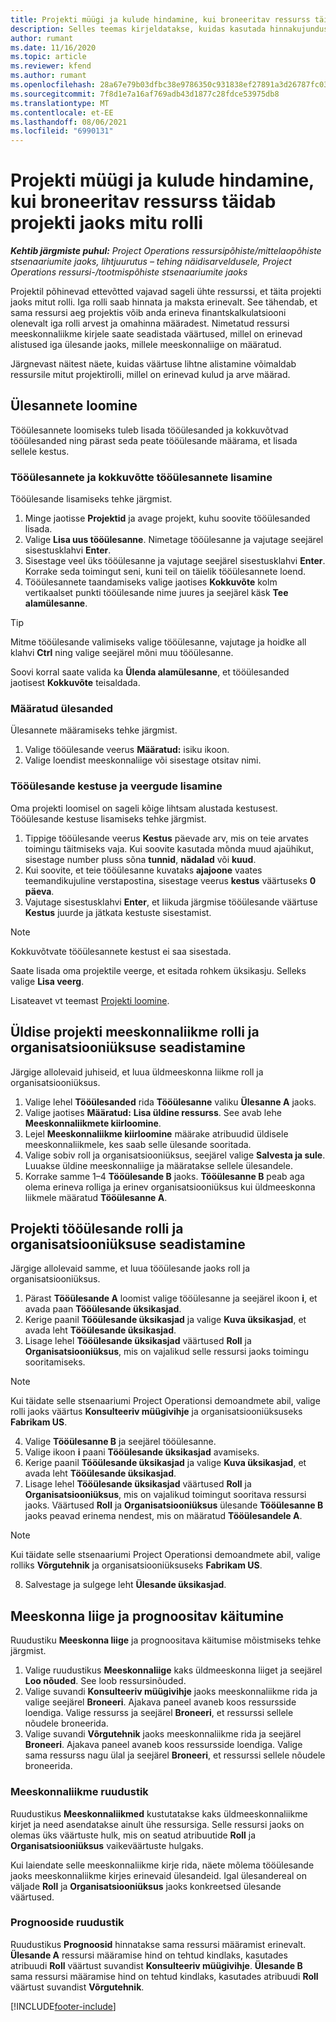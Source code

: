 ```yaml
---
title: Projekti müügi ja kulude hindamine, kui broneeritav ressurss täidab projekti jaoks mitu rolli
description: Selles teemas kirjeldatakse, kuidas kasutada hinnakujunduse dimensioone, et toetada hinna ja omahinna arvutamist, mis on seotud projektile mitme rolli täitva ressursiga.
author: rumant
ms.date: 11/16/2020
ms.topic: article
ms.reviewer: kfend
ms.author: rumant
ms.openlocfilehash: 28a67e79b03dfbc38e9786350c931838ef27891a3d26787fc0334e0572528228
ms.sourcegitcommit: 7f8d1e7a16af769adb43d1877c28fdce53975db8
ms.translationtype: MT
ms.contentlocale: et-EE
ms.lasthandoff: 08/06/2021
ms.locfileid: "6990131"
---
```

# <a name="estimate-project-sales-and-costs-when-a-bookable-resource-fills-multiple-roles-on-a-project"></a>Projekti müügi ja kulude hindamine, kui broneeritav ressurss täidab projekti jaoks mitu rolli 

_**Kehtib järgmiste puhul:** Project Operations ressursipõhiste/mittelaopõhiste stsenaariumite jaoks, lihtjuurutus – tehing näidisarveldusele, Project Operations ressursi-/tootmispõhiste stsenaariumite jaoks_ 

Projektil põhinevad ettevõtted vajavad sageli ühte ressurssi, et täita projekti jaoks mitut rolli. Iga rolli saab hinnata ja maksta erinevalt. See tähendab, et sama ressursi aeg projektis võib anda erineva finantskalkulatsiooni olenevalt iga rolli arvest ja omahinna määradest. Nimetatud ressursi meeskonnaliikme kirjele saate seadistada väärtused, millel on erinevad alistused iga ülesande jaoks, millele meeskonnaliige on määratud.

Järgnevast näitest näete, kuidas väärtuse lihtne alistamine võimaldab ressursile mitut projektirolli, millel on erinevad kulud ja arve määrad.

## <a name="create-tasks"></a>Ülesannete loomine
Tööülesannete loomiseks tuleb lisada tööülesanded ja kokkuvõtvad tööülesanded ning pärast seda peate tööülesande määrama, et lisada sellele kestus. 

### <a name="add-tasks-and-summary-tasks"></a>Tööülesannete ja kokkuvõtte tööülesannete lisamine
Tööülesande lisamiseks tehke järgmist.

1. Minge jaotisse **Projektid** ja avage projekt, kuhu soovite tööülesanded lisada.
2. Valige **Lisa uus tööülesanne**. Nimetage tööülesanne ja vajutage seejärel sisestusklahvi **Enter**.
3. Sisestage veel üks tööülesanne ja vajutage seejärel sisestusklahvi **Enter**. Korrake seda toimingut seni, kuni teil on täielik tööülesannete loend.
3. Tööülesannete taandamiseks valige jaotises **Kokkuvõte** kolm vertikaalset punkti tööülesande nime juures ja seejärel käsk **Tee alamülesanne**. 

  > [!TIP]
  > Mitme tööülesande valimiseks valige tööülesanne, vajutage ja hoidke all klahvi **Ctrl** ning valige seejärel mõni muu tööülesanne.
  >
  > Soovi korral saate valida ka **Ülenda alamülesanne**, et tööülesanded jaotisest **Kokkuvõte** teisaldada.

### <a name="assign-tasks"></a>Määratud ülesanded

Ülesannete määramiseks tehke järgmist.

1. Valige tööülesande veerus **Määratud:** isiku ikoon.
2. Valige loendist meeskonnaliige või sisestage otsitav nimi.

### <a name="add-task-duration-and-columns"></a>Tööülesande kestuse ja veergude lisamine

Oma projekti loomisel on sageli kõige lihtsam alustada kestusest. Tööülesande kestuse lisamiseks tehke järgmist.

1. Tippige tööülesande veerus **Kestus** päevade arv, mis on teie arvates toimingu täitmiseks vaja. Kui soovite kasutada mõnda muud ajaühikut, sisestage number pluss sõna **tunnid**, **nädalad** või **kuud**.
2. Kui soovite, et teie tööülesanne kuvataks **ajajoone** vaates teemandikujuline verstapostina, sisestage veerus **kestus** väärtuseks **0 päeva**.
3. Vajutage sisestusklahvi **Enter**, et liikuda järgmise tööülesande väärtuse **Kestus** juurde ja jätkata kestuste sisestamist.

  > [!NOTE]
  > Kokkuvõtvate tööülesannete kestust ei saa sisestada.

Saate lisada oma projektile veerge, et esitada rohkem üksikasju. Selleks valige **Lisa veerg**. 

Lisateavet vt teemast [Projekti loomine](https://support.microsoft.com/en-us/office/create-a-project-a5b5e823-fb2e-45fd-be00-7d84422d9749).

## <a name="set-up-the-role-and-organization-unit-for-a-generic-project-team-member"></a>Üldise projekti meeskonnaliikme rolli ja organisatsiooniüksuse seadistamine
Järgige allolevaid juhiseid, et luua üldmeeskonna liikme roll ja organisatsiooniüksus.

1. Valige lehel **Tööülesanded** rida **Tööülesanne** valiku **Ülesanne A** jaoks. 
2. Valige jaotises **Määratud:** **Lisa üldine ressurss**. See avab lehe **Meeskonnaliikmete kiirloomine**.
3. Lejel **Meeskonnaliikme kiirloomine** määrake atribuudid üldisele meeskonnaliikmele, kes saab selle ülesande sooritada.
4. Valige sobiv roll ja organisatsiooniüksus, seejärel valige **Salvesta ja sule**. Luuakse üldine meeskonnaliige ja määratakse sellele ülesandele. 
5. Korrake samme 1–4 **Tööülesande B** jaoks. **Tööülesanne B** peab aga olema erineva rolliga ja erinev organisatsiooniüksus kui üldmeeskonna liikmele määratud **Tööülesanne A**. 

## <a name="set-up-the-role-and-organization-unit-for-a-project-task"></a>Projekti tööülesande rolli ja organisatsiooniüksuse seadistamine
Järgige allolevaid samme, et luua tööülesande jaoks roll ja organisatsiooniüksus.

1. Pärast **Tööülesande A** loomist valige tööülesanne ja seejärel ikoon **i**, et avada paan **Tööülesande üksikasjad**. 
2. Kerige paanil **Tööülesande üksikasjad** ja valige **Kuva üksikasjad**, et avada leht **Tööülesande üksikasjad**.
3. Lisage lehel **Tööülesande üksikasjad** väärtused **Roll** ja **Organisatsiooniüksus**, mis on vajalikud selle ressursi jaoks toimingu sooritamiseks. 

  > [!NOTE]
  > Kui täidate selle stsenaariumi Project Operationsi demoandmete abil, valige rolli jaoks väärtus **Konsulteeriv müügivihje** ja organisatsiooniüksuseks **Fabrikam US**.

4. Valige **Tööülesanne B** ja seejärel tööülesanne.
5. Valige ikoon **i** paani **Tööülesande üksikasjad** avamiseks. 
6. Kerige paanil **Tööülesande üksikasjad** ja valige **Kuva üksikasjad**, et avada leht **Tööülesande üksikasjad**.
7. Lisage lehel **Tööülesande üksikasjad** väärtused **Roll** ja **Organisatsiooniüksus**, mis on vajalikud toimingut sooritava ressursi jaoks. Väärtused **Roll** ja **Organisatsiooniüksus** ülesande **Tööülesanne B** jaoks peavad erinema nendest, mis on määratud **Tööülesandele A**. 

  > [!NOTE]
  > Kui täidate selle stsenaariumi Project Operationsi demoandmete abil, valige rolliks **Võrgutehnik** ja organisatsiooniüksuseks **Fabrikam US**.

8. Salvestage ja sulgege leht **Ülesande üksikasjad**. 

## <a name="team-member-and-estimates-behavior"></a>Meeskonna liige ja prognoositav käitumine 
Ruudustiku **Meeskonna liige** ja prognoositava käitumise mõistmiseks tehke järgmist.

1. Valige ruudustikus **Meeskonnaliige** kaks üldmeeskonna liiget ja seejärel **Loo nõuded**. See loob ressursinõuded. 
2. Valige suvandi **Konsulteeriv müügivihje** jaoks meeskonnaliikme rida ja valige seejärel **Broneeri**. Ajakava paneel avaneb koos ressursside loendiga. Valige ressurss ja seejärel **Broneeri**, et ressurssi sellele nõudele broneerida.
3. Valige suvandi **Võrgutehnik** jaoks meeskonnaliikme rida ja seejärel **Broneeri**. Ajakava paneel avaneb koos ressursside loendiga. Valige sama ressurss nagu ülal ja seejärel **Broneeri**, et ressurssi sellele nõudele broneerida.

### <a name="team-member-grid"></a>Meeskonnaliikme ruudustik 

Ruudustikus **Meeskonnaliikmed** kustutatakse kaks üldmeeskonnaliikme kirjet ja need asendatakse ainult ühe ressursiga. Selle ressursi jaoks on olemas üks väärtuste hulk, mis on seatud atribuutide **Roll** ja **Organisatsiooniüksus** vaikeväärtuste hulgaks.

Kui laiendate selle meeskonnaliikme kirje rida, näete mõlema tööülesande jaoks meeskonnaliikme kirjes erinevaid ülesandeid. Igal ülesandereal on väljade **Roll** ja **Organisatsiooniüksus** jaoks konkreetsed ülesande väärtused. 

### <a name="estimates-grid"></a>Prognooside ruudustik 

Ruudustikus **Prognoosid** hinnatakse sama ressursi määramist erinevalt. **Ülesande A** ressursi määramise hind on tehtud kindlaks, kasutades atribuudi **Roll** väärtust suvandist **Konsulteeriv müügivihje**. **Ülesande B** sama ressursi määramise hind on tehtud kindlaks, kasutades atribuudi **Roll** väärtust suvandist **Võrgutehnik**.


[!INCLUDE[footer-include](../includes/footer-banner.md)]